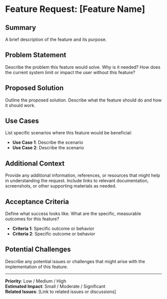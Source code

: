 # Feature Request: [Feature Name]

## Summary
A brief description of the feature and its purpose.

## Problem Statement
Describe the problem this feature would solve. Why is it needed? How does the current system limit or impact the user without this feature?

## Proposed Solution
Outline the proposed solution. Describe what the feature should do and how it should work.

## Use Cases
List specific scenarios where this feature would be beneficial:
- **Use Case 1**: Describe the scenario
- **Use Case 2**: Describe the scenario

## Additional Context
Provide any additional information, references, or resources that might help in understanding the request. Include links to relevant documentation, screenshots, or other supporting materials as needed.

## Acceptance Criteria
Define what success looks like. What are the specific, measurable outcomes for this feature?
- **Criteria 1**: Specific outcome or behavior
- **Criteria 2**: Specific outcome or behavior

## Potential Challenges
Describe any potential issues or challenges that might arise with the implementation of this feature.

---

**Priority**: Low / Medium / High  
**Estimated Impact**: Small / Moderate / Significant  
**Related Issues**: [Link to related issues or discussions]

